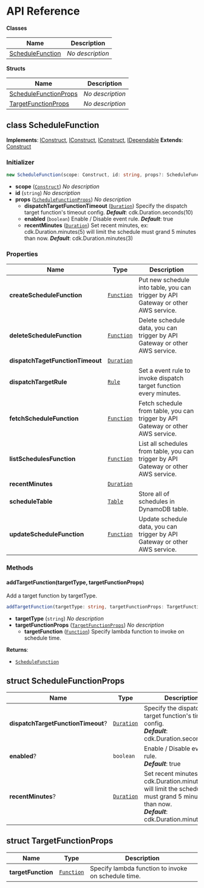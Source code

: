 # API Reference

**Classes**

Name|Description
----|-----------
[ScheduleFunction](#softchef-cdk-schedule-function-schedulefunction)|*No description*


**Structs**

Name|Description
----|-----------
[ScheduleFunctionProps](#softchef-cdk-schedule-function-schedulefunctionprops)|*No description*
[TargetFunctionProps](#softchef-cdk-schedule-function-targetfunctionprops)|*No description*



## class ScheduleFunction  <a id="softchef-cdk-schedule-function-schedulefunction"></a>



__Implements__: [IConstruct](#constructs-iconstruct), [IConstruct](#aws-cdk-core-iconstruct), [IConstruct](#constructs-iconstruct), [IDependable](#aws-cdk-core-idependable)
__Extends__: [Construct](#aws-cdk-core-construct)

### Initializer




```ts
new ScheduleFunction(scope: Construct, id: string, props?: ScheduleFunctionProps)
```

* **scope** (<code>[Construct](#aws-cdk-core-construct)</code>)  *No description*
* **id** (<code>string</code>)  *No description*
* **props** (<code>[ScheduleFunctionProps](#softchef-cdk-schedule-function-schedulefunctionprops)</code>)  *No description*
  * **dispatchTargetFunctionTimeout** (<code>[Duration](#aws-cdk-core-duration)</code>)  Specify the dispatch target function's timeout config. __*Default*__: cdk.Duration.seconds(10)
  * **enabled** (<code>boolean</code>)  Enable / Disable event rule. __*Default*__: true
  * **recentMinutes** (<code>[Duration](#aws-cdk-core-duration)</code>)  Set recent minutes, ex: cdk.Duration.minutes(5) will limit the schedule must grand 5 minutes than now. __*Default*__: cdk.Duration.minutes(3)



### Properties


Name | Type | Description 
-----|------|-------------
**createScheduleFunction** | <code>[Function](#aws-cdk-aws-lambda-function)</code> | Put new schedule into table, you can trigger by API Gateway or other AWS service.
**deleteScheduleFunction** | <code>[Function](#aws-cdk-aws-lambda-function)</code> | Delete schedule data, you can trigger by API Gateway or other AWS service.
**dispatchTagetFunctionTimeout** | <code>[Duration](#aws-cdk-core-duration)</code> | <span></span>
**dispatchTargetRule** | <code>[Rule](#aws-cdk-aws-events-rule)</code> | Set a event rule to invoke dispatch target function every minutes.
**fetchScheduleFunction** | <code>[Function](#aws-cdk-aws-lambda-function)</code> | Fetch schedule from table, you can trigger by API Gateway or other AWS service.
**listSchedulesFunction** | <code>[Function](#aws-cdk-aws-lambda-function)</code> | List all schedules from table, you can trigger by API Gateway or other AWS service.
**recentMinutes** | <code>[Duration](#aws-cdk-core-duration)</code> | <span></span>
**scheduleTable** | <code>[Table](#aws-cdk-aws-dynamodb-table)</code> | Store all of schedules in DynamoDB table.
**updateScheduleFunction** | <code>[Function](#aws-cdk-aws-lambda-function)</code> | Update schedule data, you can trigger by API Gateway or other AWS service.

### Methods


#### addTargetFunction(targetType, targetFunctionProps) <a id="softchef-cdk-schedule-function-schedulefunction-addtargetfunction"></a>

Add a target function by targetType.

```ts
addTargetFunction(targetType: string, targetFunctionProps: TargetFunctionProps): ScheduleFunction
```

* **targetType** (<code>string</code>)  *No description*
* **targetFunctionProps** (<code>[TargetFunctionProps](#softchef-cdk-schedule-function-targetfunctionprops)</code>)  *No description*
  * **targetFunction** (<code>[Function](#aws-cdk-aws-lambda-function)</code>)  Specify lambda function to invoke on schedule time. 

__Returns__:
* <code>[ScheduleFunction](#softchef-cdk-schedule-function-schedulefunction)</code>



## struct ScheduleFunctionProps  <a id="softchef-cdk-schedule-function-schedulefunctionprops"></a>






Name | Type | Description 
-----|------|-------------
**dispatchTargetFunctionTimeout**? | <code>[Duration](#aws-cdk-core-duration)</code> | Specify the dispatch target function's timeout config.<br/>__*Default*__: cdk.Duration.seconds(10)
**enabled**? | <code>boolean</code> | Enable / Disable event rule.<br/>__*Default*__: true
**recentMinutes**? | <code>[Duration](#aws-cdk-core-duration)</code> | Set recent minutes, ex: cdk.Duration.minutes(5) will limit the schedule must grand 5 minutes than now.<br/>__*Default*__: cdk.Duration.minutes(3)



## struct TargetFunctionProps  <a id="softchef-cdk-schedule-function-targetfunctionprops"></a>






Name | Type | Description 
-----|------|-------------
**targetFunction** | <code>[Function](#aws-cdk-aws-lambda-function)</code> | Specify lambda function to invoke on schedule time.



